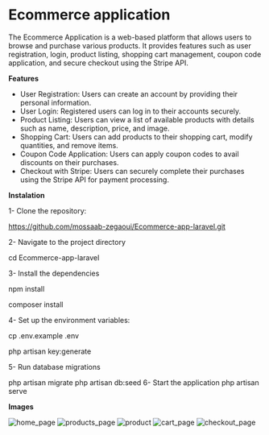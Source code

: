 # Ecommerce application

The Ecommerce Application is a web-based platform that allows users to browse and purchase various products.
It provides features such as user registration, login, product listing, shopping cart management, coupon code application, and secure checkout using the Stripe API.

**Features**
* User Registration: Users can create an account by providing their personal information.
* User Login: Registered users can log in to their accounts securely.
* Product Listing: Users can view a list of available products with details such as name, description, price, and image.
* Shopping Cart: Users can add products to their shopping cart, modify quantities, and remove items.
* Coupon Code Application: Users can apply coupon codes to avail discounts on their purchases.
* Checkout with Stripe: Users can securely complete their purchases using the Stripe API for payment processing.

**Instalation** 

1- Clone the repository:

https://github.com/mossaab-zegaoui/Ecommerce-app-laravel.git

2- Navigate to the project directory

cd Ecommerce-app-laravel

3- Install the dependencies

npm install

composer install

4- Set up the environment variables:

cp .env.example .env

php artisan key:generate

5- Run database migrations

php artisan migrate
php artisan db:seed
6- Start the application
php artisan serve

**Images**

![home_page](https://github.com/mossaab-zegaoui/Ecommerce-app-laravel/assets/97173944/b6c26334-ca72-46e1-ae37-4598999faf74)
![products_page](https://github.com/mossaab-zegaoui/Ecommerce-app-laravel/assets/97173944/fd6c7b98-6dd8-4806-8404-7ab6d9ae28b0)
![product](https://github.com/mossaab-zegaoui/Ecommerce-app-laravel/assets/97173944/12e48ab0-5af3-4475-a45e-3c611c3881e4)
![cart_page](https://github.com/mossaab-zegaoui/Ecommerce-app-laravel/assets/97173944/3af2eea1-e442-4d6e-b4c6-d250bd86f304)
![checkout_page](https://github.com/mossaab-zegaoui/Ecommerce-app-laravel/assets/97173944/631bdab7-b7eb-41a7-b033-52b2d357d2d3)


